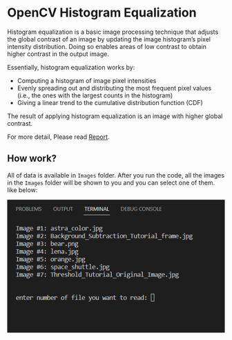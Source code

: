 # OpenCV Histogram Equalization

Histogram equalization is a basic image processing technique that adjusts the global contrast of an image by updating the image histogram’s pixel intensity distribution. Doing so enables areas of low contrast to obtain higher contrast in the output image.

Essentially, histogram equalization works by:
- Computing a histogram of image pixel intensities
- Evenly spreading out and distributing the most frequent pixel values (i.e., the ones with the largest counts in the histogram)
- Giving a linear trend to the cumulative distribution function (CDF)

The result of applying histogram equalization is an image with higher global contrast.

For more detail, Please read [Report](Report/main.pdf).

## How work?
All of data is available in <code>Images</code> folder. After you run the code, all the images in the <code>Images</code> folder will be shown to you and you can select one of
them. like below:

![image](Report/images/5.png)
